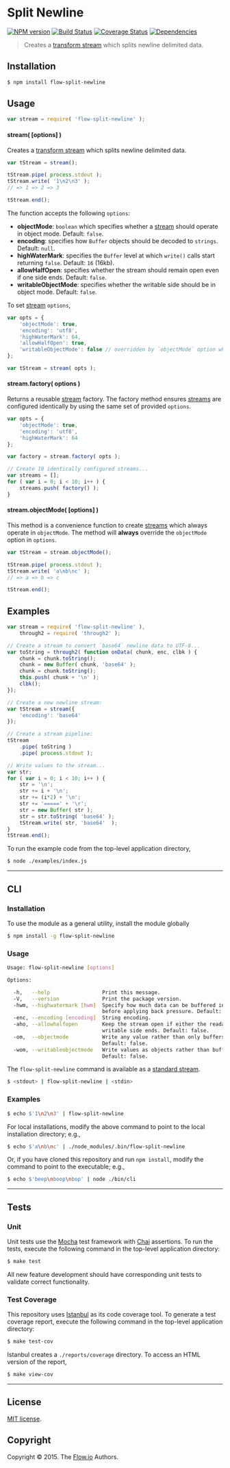 Split Newline
===
[![NPM version][npm-image]][npm-url] [![Build Status][travis-image]][travis-url] [![Coverage Status][codecov-image]][codecov-url] [![Dependencies][dependencies-image]][dependencies-url]

> Creates a [transform stream](https://nodejs.org/api/stream.html) which splits newline delimited data.


## Installation

``` bash
$ npm install flow-split-newline
```


## Usage

``` javascript
var stream = require( 'flow-split-newline' );
```

#### stream( [options] )

Creates a [transform stream](https://nodejs.org/api/stream.html) which splits newline delimited data.

``` javascript
var tStream = stream();

tStream.pipe( process.stdout );
tStream.write( '1\n2\n3' );
// => 1 => 2 => 3

tStream.end();
```

The function accepts the following `options`:

*	__objectMode__: `boolean` which specifies whether a [stream](https://nodejs.org/api/stream.html) should operate in object mode. Default: `false`.
* 	__encoding__: specifies how `Buffer` objects should be decoded to `strings`. Default: `null`.
*	__highWaterMark__: specifies the `Buffer` level at which `write()` calls start returning `false`. Default: `16` (16kb).
*	__allowHalfOpen__: specifies whether the stream should remain open even if one side ends. Default: `false`.
*	__writableObjectMode__: specifies whether the writable side should be in object mode. Default: `false`.

To set [stream](https://nodejs.org/api/stream.html) `options`,

``` javascript
var opts = {
	'objectMode': true,
	'encoding': 'utf8',
	'highWaterMark': 64,
	'allowHalfOpen': true,
	'writableObjectMode': false // overridden by `objectMode` option when `objectMode=true`
};

var tStream = stream( opts );
```

#### stream.factory( options )

Returns a reusable [stream](https://nodejs.org/api/stream.html) factory. The factory method ensures [streams](https://nodejs.org/api/stream.html) are configured identically by using the same set of provided `options`.

``` javascript
var opts = {
	'objectMode': true,
	'encoding': 'utf8',
	'highWaterMark': 64	
};

var factory = stream.factory( opts );

// Create 10 identically configured streams...
var streams = [];
for ( var i = 0; i < 10; i++ ) {
	streams.push( factory() );
}
```


#### stream.objectMode( [options] )

This method is a convenience function to create [streams](https://nodejs.org/api/stream.html) which always operate in `objectMode`. The method will __always__ override the `objectMode` option in `options`.

``` javascript
var tStream = stream.objectMode();

tStream.pipe( process.stdout );
tStream.write( 'a\nb\nc' );
// => a => b => c

tStream.end();
```


## Examples

``` javascript
var stream = require( 'flow-split-newline' ),
	through2 = require( 'through2' );

// Create a stream to convert `base64` newline data to UTF-8...
var toString = through2( function onData( chunk, enc, clbk ) {
	chunk = chunk.toString();
	chunk = new Buffer( chunk, 'base64' );
	chunk = chunk.toString();
	this.push( chunk + '\n' );
	clbk();
});

// Create a new newline stream:
var tStream = stream({
	'encoding': 'base64'
});

// Create a stream pipeline:
tStream
	.pipe( toString )
	.pipe( process.stdout );

// Write values to the stream...
var str;
for ( var i = 0; i < 10; i++ ) {
	str = '\n';
	str += i + '\n';
	str += (i*2) + '\n';
	str += '=====' + '\r';
	str = new Buffer( str );
	str = str.toString( 'base64' );
	tStream.write( str, 'base64'  );
}
tStream.end();
```

To run the example code from the top-level application directory,

``` bash
$ node ./examples/index.js
```

---
## CLI


### Installation

To use the module as a general utility, install the module globally

``` bash
$ npm install -g flow-split-newline
```


### Usage

``` bash
Usage: flow-split-newline [options]

Options:

  -h,   --help                 Print this message.
  -V,   --version              Print the package version.
  -hwm, --highwatermark [hwm]  Specify how much data can be buffered into memory
                               before applying back pressure. Default: 16KB.
  -enc, --encoding [encoding]  String encoding.
  -aho, --allowhalfopen        Keep the stream open if either the readable or
                               writable side ends. Default: false.
  -om,  --objectmode           Write any value rather than only buffers and strings.
                               Default: false.
  -wom, --writableobjectmode   Write values as objects rather than buffers.
                               Default: false.
```

The `flow-split-newline` command is available as a [standard stream](http://en.wikipedia.org/wiki/Pipeline_%28Unix%29).

``` bash
$ <stdout> | flow-split-newline | <stdin>
``` 


### Examples

``` bash
$ echo $'1\n2\n3' | flow-split-newline
```

For local installations, modify the above command to point to the local installation directory; e.g., 

``` bash
$ echo $'a\nb\nc' | ./node_modules/.bin/flow-split-newline
```

Or, if you have cloned this repository and run `npm install`, modify the command to point to the executable; e.g., 

``` bash
$ echo $'beep\nboop\nbop' | node ./bin/cli
```

---
## Tests

### Unit

Unit tests use the [Mocha](http://mochajs.org/) test framework with [Chai](http://chaijs.com) assertions. To run the tests, execute the following command in the top-level application directory:

``` bash
$ make test
```

All new feature development should have corresponding unit tests to validate correct functionality.


### Test Coverage

This repository uses [Istanbul](https://github.com/gotwarlost/istanbul) as its code coverage tool. To generate a test coverage report, execute the following command in the top-level application directory:

``` bash
$ make test-cov
```

Istanbul creates a `./reports/coverage` directory. To access an HTML version of the report,

``` bash
$ make view-cov
```


---
## License

[MIT license](http://opensource.org/licenses/MIT).


## Copyright

Copyright &copy; 2015. The [Flow.io](http://flow-io.com) Authors.


[npm-image]: http://img.shields.io/npm/v/flow-split-newline.svg
[npm-url]: https://npmjs.org/package/flow-split-newline

[travis-image]: http://img.shields.io/travis/flow-io/split-newline/master.svg
[travis-url]: https://travis-ci.org/flow-io/split-newline

[codecov-image]: https://img.shields.io/codecov/c/github/flow-io/split-newline/master.svg
[codecov-url]: https://codecov.io/github/flow-io/split-newline?branch=master

[dependencies-image]: http://img.shields.io/david/flow-io/split-newline.svg
[dependencies-url]: https://david-dm.org/flow-io/split-newline

[dev-dependencies-image]: http://img.shields.io/david/dev/flow-io/split-newline.svg
[dev-dependencies-url]: https://david-dm.org/dev/flow-io/split-newline

[github-issues-image]: http://img.shields.io/github/issues/flow-io/split-newline.svg
[github-issues-url]: https://github.com/flow-io/split-newline/issues
